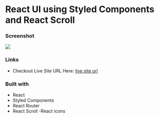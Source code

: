 # React UI using Styled Components and React Scroll

### Screenshot

![](./components/images/Screenshot.png)

### Links

- Checkout Live Site URL Here: [live site url](https://jolly-poincare-065667.netlify.app/)

### Built with

- React
- Styled Components
- React Router
- React Scroll
  -React icons
